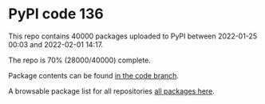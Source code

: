 # PyPI code 136

This repo contains 40000 packages uploaded to PyPI between 
2022-01-25 00:03 and 2022-02-01 14:17.

The repo is 70% (28000/40000) complete.

Package contents can be found [in the code branch](https://github.com/pypi-data/pypi-mirror-136/tree/code/packages).

A browsable package list for all repositories [all packages here](https://pypi-data.github.io/website/repositories/pypi-mirror-136).


